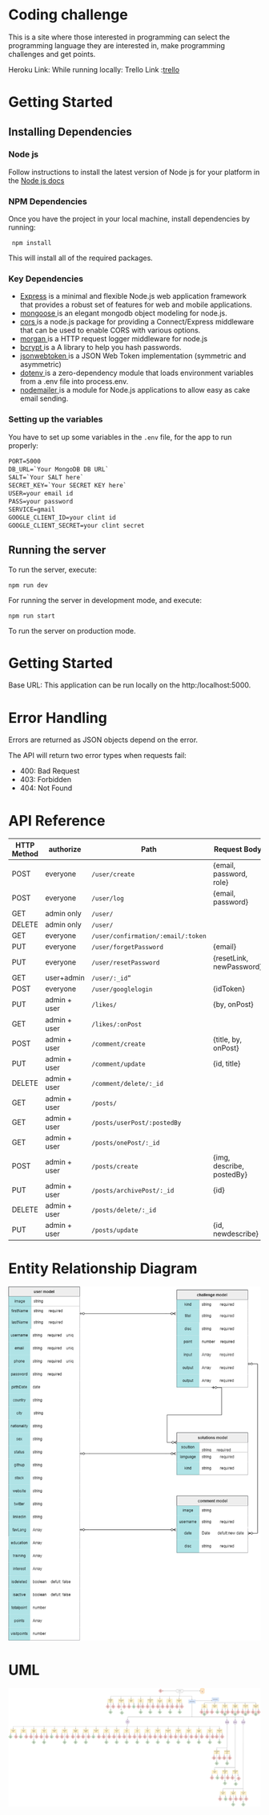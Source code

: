 # Coding challenge
This is a site where those interested in programming can select the programming language they are interested in, make programming challenges and get points.

Heroku Link:
While running locally:
Trello Link :[trello](https://trello.com/b/yelGfTJ9/teaching-weekly-planning)

# Getting Started
## Installing Dependencies

### Node js
Follow instructions to install the latest version of Node js for your platform in the [ Node js docs](https://nodejs.org/en/)

### NPM Dependencies
Once you have the project in your local machine, install dependencies by running:
```
 npm install
  ```
  This will install all of the required packages.
### Key Dependencies
* [ Express](https://nodejs.org/en/) is a minimal and flexible Node.js web application framework that provides a robust set of features for web and mobile applications.
* [ mongoose ](https://mongoosejs.com/) is an elegant mongodb object modeling for node.js.
*  [ cors ](https://www.npmjs.com/package/cors) is a node.js package for providing a Connect/Express middleware that can be used to enable CORS with various options.
* [ morgan ](https://www.npmjs.com/package/morgan) is a HTTP request logger middleware for node.js
* [ bcrypt ](https://www.npmjs.com/package/bcrypt) is a A library to help you hash passwords.
* [ jsonwebtoken ](https://www.npmjs.com/package/jsonwebtoken) is a JSON Web Token implementation (symmetric and asymmetric)
* [ dotenv ](https://www.npmjs.com/package/dotenv)  is a zero-dependency module that loads environment variables from a .env file into process.env.
* [ nodemailer ](https://www.npmjs.com/package/nodemailer) is a module for Node.js applications to allow easy as cake email sending. 

### Setting up the variables
You have to set up some variables in the ```.env``` file, for the app to run properly:
```
PORT=5000
DB_URL=`Your MongoDB DB URL`
SALT=`Your SALT here`
SECRET_KEY=`Your SECRET KEY here`
USER=your email id
PASS=your password
SERVICE=gmail
GOOGLE_CLIENT_ID=your clint id
GOOGLE_CLIENT_SECRET=your clint secret
```

## Running the server
To run the server, execute:
```
npm run dev
```
For running the server in development mode, and execute:
```
npm run start
```
To run the server on production mode.

# Getting Started
Base URL: This application can be run locally on the http:/localhost:5000.
# Error Handling
Errors are returned as JSON objects depend on the error.

The API will return two error types when requests fail:

* 400: Bad Request
* 403: Forbidden
* 404: Not Found

# API Reference
HTTP Method   | authorize     |    Path                                |  Request Body
------------- | -----------   | ---------------------------            |----------------------
POST          | everyone      |`/user/create`                          |{email, password, role}
POST          | everyone      |`/user/log`                             |{email, password}
GET           | admin only    |`/user/`                                |
DELETE        | admin only    |`/user/`                                |
GET           | everyone      |`/user/confirmation/:email/:token`      |
PUT           | everyone      |`/user/forgetPassword`                  |{email}
PUT           | everyone      |`/user/resetPassword`                   |{resetLink, newPassword}
GET           | user+admin    |`/user/:_id”`                           |
POST          | everyone      |`/user/googlelogin`                     |{idToken}
PUT           | admin + user  |`/likes/`                               |{by, onPost}
GET           | admin + user  |`/likes/:onPost`                        |
POST          | admin + user  |`/comment/create`                       |{title, by, onPost}
PUT           | admin + user  |`/comment/update`                       |{id, title}
DELETE        | admin + user  |`/comment/delete/:_id`                  |
GET           | admin + user  |`/posts/`                               |
GET           | admin + user  |`/posts/userPost/:postedBy`             |
GET           | admin + user  |`/posts/onePost/:_id`                   |
POST          | admin + user  |`/posts/create`                         |{img, describe, postedBy}
PUT           | admin + user  |`/posts/archivePost/:_id`               |{id}
DELETE        | admin + user  |`/posts/delete/:_id`                    |
PUT           | admin + user  |`/posts/update`                         |{id, newdescribe}



# Entity Relationship Diagram

![Untitled%20Diagram-db.drawio img](https://github.com/Nouf112233/masterproject-backend/blob/main/Untitled%20Diagram-db.drawio.png)


# UML

![uml-backend img](https://github.com/Nouf112233/masterproject-backend/blob/main/uml-backend.png)

